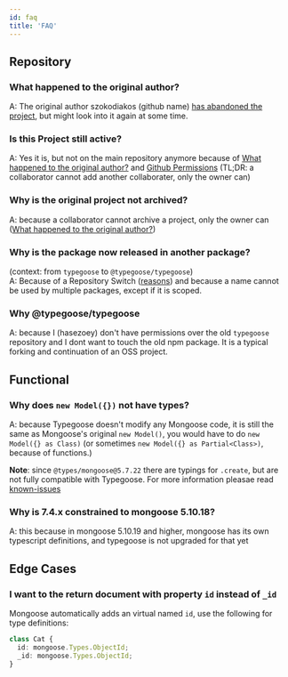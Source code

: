 ```yaml
---
id: faq
title: 'FAQ'
---
```


## Repository

### What happened to the original author?

A: The original author szokodiakos (github name) [has abandoned the project](https://github.com/szokodiakos/typegoose/issues/99#issuecomment-364639150), but might look into it again at some time.

### Is this Project still active?

A: Yes it is, but not on the main repository anymore because of [What happened to the original author?](#what-happened-to-the-original-author) and [Github Permissions](https://help.github.com/en/articles/permission-levels-for-a-user-account-repository) (TL;DR: a collaborator cannot add another collaborater, only the owner can)

### Why is the original project not archived?

A: because a collaborator cannot archive a project, only the owner can ([What happened to the original author?](#what-happened-to-the-original-author))

### Why is the package now released in another package?

(context: from `typegoose` to `@typegoose/typegoose`)<br/>
A: Because of a Repository Switch ([reasons](#is-this-project-still-active)) and because a name cannot be used by multiple packages, except if it is scoped.

### Why @typegoose/typegoose

A: because I (hasezoey) don't have permissions over the old `typegoose` repository and I dont want to touch the old npm package. It is a typical forking and continuation of an OSS project.

## Functional

### Why does `new Model({})` not have types?

A: because Typegoose doesn't modify any Mongoose code, it is still the same as Mongoose's original `new Model()`, you would have to do `new Model({} as Class)` (or sometimes `new Model({} as Partial<Class>)`, because of functions.)

**Note**: since `@types/mongoose@5.7.22` there are typings for `.create`, but are not fully compatible with Typegoose. For more information pleasae read [known-issues](guides/known-issues.md#typesmongoose5722-and-higher)

### Why is 7.4.x constrained to mongoose 5.10.18?

A: this because in mongoose 5.10.19 and higher, mongoose has its own typescript definitions, and typegoose is not upgraded for that yet

## Edge Cases

### I want to the return document with property `id` instead of `_id`

Mongoose automatically adds an virtual named `id`, use the following for type definitions:

```ts
class Cat {
  id: mongoose.Types.ObjectId;
  _id: mongoose.Types.ObjectId;
}
```
